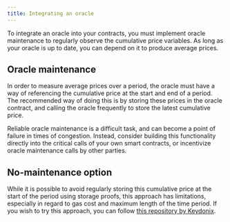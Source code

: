 ```yaml
---
title: Integrating an oracle
---
```


To integrate an oracle into your contracts, you must implement oracle maintenance to regularly observe
the cumulative price variables. As long as your oracle is up to date, you can depend on it to produce average prices.

## Oracle maintenance

In order to measure average prices over a period, the oracle must have a way
of referencing the cumulative price at the start and end of a period.
The recommended way of doing this is by storing these prices in the oracle contract,
and calling the oracle frequently to store the latest cumulative price.

Reliable oracle maintenance is a difficult task,
and can become a point of failure in times of congestion. 
Instead, consider building this functionality directly into the 
critical calls of your own smart contracts, or incentivize oracle 
maintenance calls by other parties.

## No-maintenance option

While it is possible to avoid regularly storing this cumulative price at the
start of the period using storage proofs, this approach has limitations,
especially in regard to gas cost and maximum length of the time period.
If you wish to try this approach, you can follow 
[this repository by Keydonix](https://github.com/Keydonix/uniswap-oracle/). 
